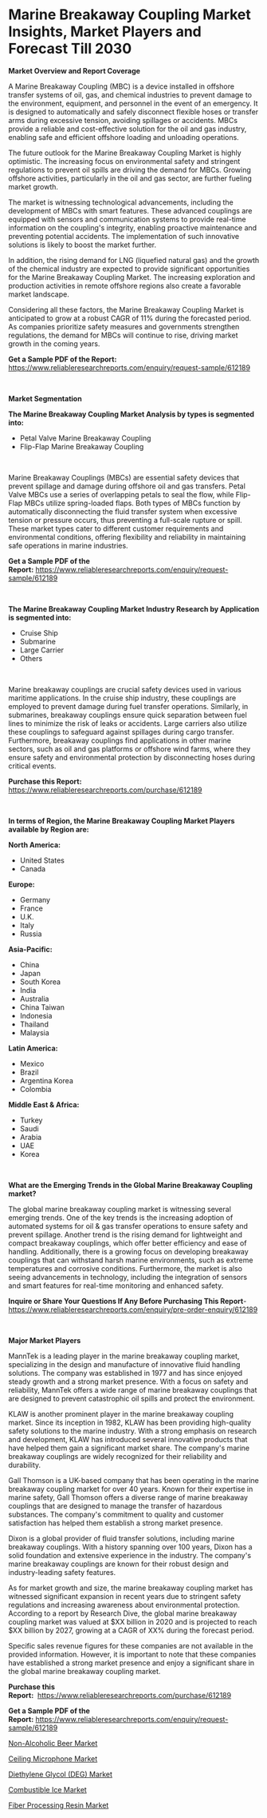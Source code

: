 <p><h1>Marine Breakaway Coupling Market Insights, Market Players and Forecast Till 2030</h1></p><p><strong>Market Overview and Report Coverage</strong></p>
<p><p>A Marine Breakaway Coupling (MBC) is a device installed in offshore transfer systems of oil, gas, and chemical industries to prevent damage to the environment, equipment, and personnel in the event of an emergency. It is designed to automatically and safely disconnect flexible hoses or transfer arms during excessive tension, avoiding spillages or accidents. MBCs provide a reliable and cost-effective solution for the oil and gas industry, enabling safe and efficient offshore loading and unloading operations.</p><p>The future outlook for the Marine Breakaway Coupling Market is highly optimistic. The increasing focus on environmental safety and stringent regulations to prevent oil spills are driving the demand for MBCs. Growing offshore activities, particularly in the oil and gas sector, are further fueling market growth.</p><p>The market is witnessing technological advancements, including the development of MBCs with smart features. These advanced couplings are equipped with sensors and communication systems to provide real-time information on the coupling's integrity, enabling proactive maintenance and preventing potential accidents. The implementation of such innovative solutions is likely to boost the market further.</p><p>In addition, the rising demand for LNG (liquefied natural gas) and the growth of the chemical industry are expected to provide significant opportunities for the Marine Breakaway Coupling Market. The increasing exploration and production activities in remote offshore regions also create a favorable market landscape.</p><p>Considering all these factors, the Marine Breakaway Coupling Market is anticipated to grow at a robust CAGR of 11% during the forecasted period. As companies prioritize safety measures and governments strengthen regulations, the demand for MBCs will continue to rise, driving market growth in the coming years.</p></p>
<p><strong>Get a Sample PDF of the Report:</strong> <a href="https://www.reliableresearchreports.com/enquiry/request-sample/612189">https://www.reliableresearchreports.com/enquiry/request-sample/612189</a></p>
<p>&nbsp;</p>
<p><strong>Market Segmentation</strong></p>
<p><strong>The Marine Breakaway Coupling Market Analysis by types is segmented into:</strong></p>
<p><ul><li>Petal Valve Marine Breakaway Coupling</li><li>Flip-Flap Marine Breakaway Coupling</li></ul></p>
<p>&nbsp;</p>
<p><p>Marine Breakaway Couplings (MBCs) are essential safety devices that prevent spillage and damage during offshore oil and gas transfers. Petal Valve MBCs use a series of overlapping petals to seal the flow, while Flip-Flap MBCs utilize spring-loaded flaps. Both types of MBCs function by automatically disconnecting the fluid transfer system when excessive tension or pressure occurs, thus preventing a full-scale rupture or spill. These market types cater to different customer requirements and environmental conditions, offering flexibility and reliability in maintaining safe operations in marine industries.</p></p>
<p><strong>Get a Sample PDF of the Report:</strong>&nbsp;<a href="https://www.reliableresearchreports.com/enquiry/request-sample/612189">https://www.reliableresearchreports.com/enquiry/request-sample/612189</a></p>
<p>&nbsp;</p>
<p><strong>The Marine Breakaway Coupling Market Industry Research by Application is segmented into:</strong></p>
<p><ul><li>Cruise Ship</li><li>Submarine</li><li>Large Carrier</li><li>Others</li></ul></p>
<p>&nbsp;</p>
<p><p>Marine breakaway couplings are crucial safety devices used in various maritime applications. In the cruise ship industry, these couplings are employed to prevent damage during fuel transfer operations. Similarly, in submarines, breakaway couplings ensure quick separation between fuel lines to minimize the risk of leaks or accidents. Large carriers also utilize these couplings to safeguard against spillages during cargo transfer. Furthermore, breakaway couplings find applications in other marine sectors, such as oil and gas platforms or offshore wind farms, where they ensure safety and environmental protection by disconnecting hoses during critical events.</p></p>
<p><strong>Purchase this Report:</strong>&nbsp; <a href="https://www.reliableresearchreports.com/purchase/612189">https://www.reliableresearchreports.com/purchase/612189</a></p>
<p>&nbsp;</p>
<p><strong>In terms of Region, the Marine Breakaway Coupling Market Players available by Region are:</strong></p>
<p>
    <p> <strong> North America: </strong>
        <ul>
            <li>United States</li>
            <li>Canada</li>
        </ul>
        </p> 
    <p> <strong> Europe: </strong>
        <ul>
            <li>Germany</li>
            <li>France</li>
            <li>U.K.</li>
            <li>Italy</li>
            <li>Russia</li>
        </ul>
        </p> 
    <p> <strong> Asia-Pacific: </strong>
        <ul>
            <li>China</li>
            <li>Japan</li>
            <li>South Korea</li>
            <li>India</li>
            <li>Australia</li>
            <li>China Taiwan</li>
            <li>Indonesia</li>
            <li>Thailand</li>
            <li>Malaysia</li>
        </ul>
        </p> 
    <p> <strong> Latin America: </strong>
        <ul>
            <li>Mexico</li>
            <li>Brazil</li>
            <li>Argentina Korea</li>
            <li>Colombia</li>
        </ul>
        </p> 
    <p> <strong> Middle East & Africa: </strong>
        <ul>
            <li>Turkey</li>
            <li>Saudi</li>
            <li>Arabia</li>
            <li>UAE</li>
            <li>Korea</li>
        </ul>
    </p>
    </p>
<p>&nbsp;</p>
<p><strong>What are the Emerging Trends in the Global Marine Breakaway Coupling market?</strong></p>
<p><p>The global marine breakaway coupling market is witnessing several emerging trends. One of the key trends is the increasing adoption of automated systems for oil & gas transfer operations to ensure safety and prevent spillage. Another trend is the rising demand for lightweight and compact breakaway couplings, which offer better efficiency and ease of handling. Additionally, there is a growing focus on developing breakaway couplings that can withstand harsh marine environments, such as extreme temperatures and corrosive conditions. Furthermore, the market is also seeing advancements in technology, including the integration of sensors and smart features for real-time monitoring and enhanced safety.</p></p>
<p><strong>Inquire or Share Your Questions If Any Before Purchasing This Report</strong>- <a href="https://www.reliableresearchreports.com/enquiry/pre-order-enquiry/612189">https://www.reliableresearchreports.com/enquiry/pre-order-enquiry/612189</a></p>
<p>&nbsp;</p>
<p><strong>Major Market Players</strong></p>
<p><p>MannTek is a leading player in the marine breakaway coupling market, specializing in the design and manufacture of innovative fluid handling solutions. The company was established in 1977 and has since enjoyed steady growth and a strong market presence. With a focus on safety and reliability, MannTek offers a wide range of marine breakaway couplings that are designed to prevent catastrophic oil spills and protect the environment.</p><p>KLAW is another prominent player in the marine breakaway coupling market. Since its inception in 1982, KLAW has been providing high-quality safety solutions to the marine industry. With a strong emphasis on research and development, KLAW has introduced several innovative products that have helped them gain a significant market share. The company's marine breakaway couplings are widely recognized for their reliability and durability.</p><p>Gall Thomson is a UK-based company that has been operating in the marine breakaway coupling market for over 40 years. Known for their expertise in marine safety, Gall Thomson offers a diverse range of marine breakaway couplings that are designed to manage the transfer of hazardous substances. The company's commitment to quality and customer satisfaction has helped them establish a strong market presence.</p><p>Dixon is a global provider of fluid transfer solutions, including marine breakaway couplings. With a history spanning over 100 years, Dixon has a solid foundation and extensive experience in the industry. The company's marine breakaway couplings are known for their robust design and industry-leading safety features.</p><p>As for market growth and size, the marine breakaway coupling market has witnessed significant expansion in recent years due to stringent safety regulations and increasing awareness about environmental protection. According to a report by Research Dive, the global marine breakaway coupling market was valued at $XX billion in 2020 and is projected to reach $XX billion by 2027, growing at a CAGR of XX% during the forecast period.</p><p>Specific sales revenue figures for these companies are not available in the provided information. However, it is important to note that these companies have established a strong market presence and enjoy a significant share in the global marine breakaway coupling market.</p></p>
<p><strong>Purchase this Report:</strong>&nbsp;&nbsp;<a href="https://www.reliableresearchreports.com/purchase/612189">https://www.reliableresearchreports.com/purchase/612189</a></p>
<p></p>
<p><strong>Get a Sample PDF of the Report:</strong>&nbsp;<a href="https://www.reliableresearchreports.com/enquiry/request-sample/612189">https://www.reliableresearchreports.com/enquiry/request-sample/612189</a></p>
<p><p><a href="https://www.linkedin.com/pulse/non-alcoholic-beer-market-size-share-amp-trends-analysis/">Non-Alcoholic Beer Market</a></p><p><a href="https://medium.com/@janicegriffin2022/ceiling-microphone-market-size-growth-forecast-2023-2030-032a3d2d970b">Ceiling Microphone Market</a></p><p><a href="https://www.linkedin.com/pulse/diethylene-glycol-deg-market-insights-players-forecast/">Diethylene Glycol (DEG) Market</a></p><p><a href="https://medium.com/@geoanderson1978/combustible-ice-market-size-growth-forecast-2023-2030-8e00578a8e31">Combustible Ice Market</a></p><p><a href="https://github.com/sofyaavrova/Market-Research-Report-List-1/blob/main/fiber-processing-resin-market.md">Fiber Processing Resin Market</a></p></p>